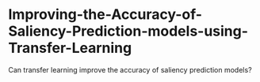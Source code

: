 # Improving-the-Accuracy-of-Saliency-Prediction-models-using-Transfer-Learning
Can transfer learning improve the accuracy of saliency prediction models?
